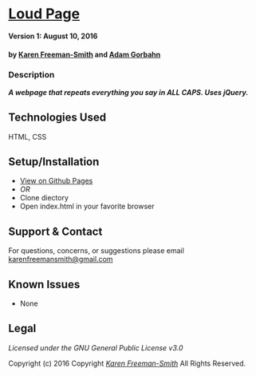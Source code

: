 # [Loud Page](http://karenfreemansmith.github.io/loud-page)

__Version 1: August 10, 2016__
#### by [Karen Freeman-Smith](http://karenfreemansmith.github.io) and [Adam Gorbahn](https://github.com/Pyrrus)

### Description
__*A webpage that repeats everything you say in ALL CAPS. Uses jQuery.*__

## Technologies Used
HTML, CSS

## Setup/Installation
* [View on Github Pages](https://karenfreemansmith.github.io/EpicIntroWk1-PetWebsite)
* _OR_
* Clone diectory 
* Open index.html in your favorite browser

## Support & Contact
For questions, concerns, or suggestions please email karenfreemansmith@gmail.com

## Known Issues
* None

## Legal
*Licensed under the GNU General Public License v3.0*

Copyright (c) 2016 Copyright _[Karen Freeman-Smith](https://karenfreemansmith.github.io)_ All Rights Reserved.
